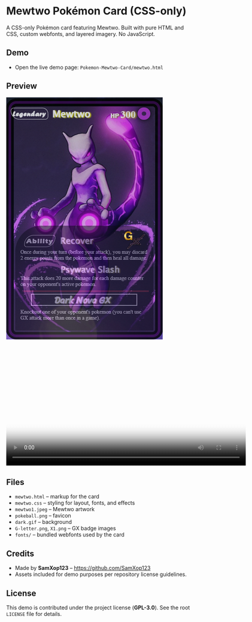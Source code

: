 # Mewtwo Pokémon Card (CSS-only)

A CSS-only Pokémon card featuring Mewtwo. Built with pure HTML and CSS, custom webfonts, and layered imagery. No JavaScript.

## Demo

- Open the live demo page: `Pokemon-Mewtwo-Card/mewtwo.html`

## Preview

![Mewtwo Card Thumbnail](../images/mewtwo-card.png)

<video src="./Mewtwo.mp4" controls width="640" poster="../images/mewtwo-card.png">
  Your browser does not support the video tag.
</video>

## Files

- `mewtwo.html` – markup for the card
- `mewtwo.css` – styling for layout, fonts, and effects
- `mewtwo1.jpeg` – Mewtwo artwork
- `pokeball.png` – favicon
- `dark.gif` – background
- `G-letter.png`, `X1.png` – GX badge images
- `fonts/` – bundled webfonts used by the card

## Credits

- Made by **SamXop123** – https://github.com/SamXop123
- Assets included for demo purposes per repository license guidelines.

## License

This demo is contributed under the project license (**GPL-3.0**). See the root `LICENSE` file for details.
